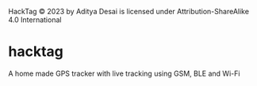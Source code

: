 HackTag © 2023 by Aditya Desai is licensed under Attribution-ShareAlike 4.0 International 
# hacktag
A home made GPS tracker with live tracking using GSM, BLE and Wi-Fi
